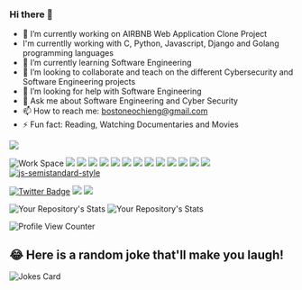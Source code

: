 ### Hi there 👋

- 🔭 I’m currently working on AIRBNB Web Application Clone Project 
-  I'm currentlly working with C, Python, Javascript, Django and Golang programming languages
- 🌱 I’m currently learning Software Engineering
- 👯 I’m looking to collaborate and teach on the different Cybersecurity and Software Engineering projects
- 🤔 I’m looking for help with Software Engineering
- 💬 Ask me about Software Engineering and Cyber Security
- 📫 How to reach me:  bostoneochieng@gmail.com
- ⚡ Fun fact: Reading, Watching Documentaries and Movies


![](https://github.com/vivekweb2013/vivekweb2013/blob/main/developer.gif)


![Work Space](https://img.shields.io/badge/Intel-Core_i5_10th-0071C5?style=for-the-badge&logo=intel&logoColor=white)
![](https://img.shields.io/badge/Python-3776AB?style=for-the-badge&logo=python&logoColor=white)
![](https://img.shields.io/badge/HTML5-E34F26?style=for-the-badge&logo=html5&logoColor=white)
![](https://img.shields.io/badge/JavaScript-F7DF1E?style=for-the-badge&logo=javascript&logoColor=black)
![](https://img.shields.io/badge/C-00599C?style=for-the-badge&logo=c&logoColor=white)
![](https://img.shields.io/badge/CSS3-1572B6?style=for-the-badge&logo=css3&logoColor=white)
![](https://img.shields.io/badge/Ubuntu-E95420?style=for-the-badge&logo=ubuntu&logoColor=white)
![](https://img.shields.io/badge/Android-3DDC84?style=for-the-badge&logo=android&logoColor=white)
![](https://img.shields.io/badge/Windows-0078D6?style=for-the-badge&logo=windows&logoColor=white)
![](https://img.shields.io/badge/Microsoft_Office-D83B01?style=for-the-badge&logo=microsoft-office&logoColor=white)
![](https://img.shields.io/badge/PostgreSQL-316192?style=for-the-badge&logo=postgresql&logoColor=white)
![](https://img.shields.io/badge/MySQL-00000F?style=for-the-badge&logo=mysql&logoColor=white)
![](https://img.shields.io/badge/Django-092E20?style=for-the-badge&logo=django&logoColor=white)
![](https://img.shields.io/badge/Bootstrap-563D7C?style=for-the-badge&logo=bootstrap&logoColor=white)
[![js-semistandard-style](https://raw.githubusercontent.com/standard/semistandard/master/badge.svg)](https://github.com/standard/semistandard)

[![Twitter Badge](https://badgen.net/badge/icon/twitter?icon=twitter&label)](https://twitter.com/bostonerhemney)
![](https://img.shields.io/badge/LinkedIn-0077B5?style=for-the-badge&logo=linkedin&logoColor=white)
![](https://img.shields.io/badge/GitHub-100000?style=for-the-badge&logo=github&logoColor=white)

![Your Repository's Stats](https://github-readme-stats.vercel.app/api?username=BOSTONE069&show_icons=true) ![Your Repository's Stats](https://github-readme-stats.vercel.app/api/top-langs/?username=BOSTONE069&theme=blue-green)

![Profile View Counter](https://komarev.com/ghpvc/?username=BOSTONE069)

## 😂 Here is a random joke that'll make you laugh!
![Jokes Card](https://readme-jokes.vercel.app/api)
